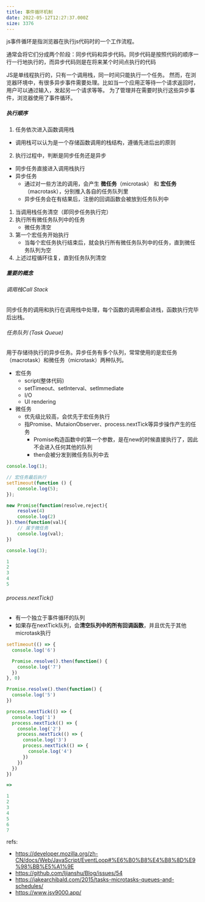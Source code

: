 ```yaml
---
title: 事件循环机制
date: 2022-05-12T12:27:37.000Z
size: 3376
---
```

js事件循环是指浏览器在执行js代码时的一个工作流程。

通常会将它们分成两个阶段：同步代码和异步代码。同步代码是按照代码的顺序一行一行地执行的，而异步代码则是在将来某个时间点执行的代码

JS是单线程执行的，只有一个调用栈，同一时间只能执行一个任务。
然而，在浏览器环境中，有很多异步事件需要处理。比如当一个应用正等待一个请求返回时，用户可以通过输入，发起另一个请求等等。
为了管理并在需要时执行这些异步事件，浏览器使用了事件循环。

##### 执行顺序
1. 任务依次进入函数调用栈
  - 调用栈可以认为是一个存储函数调用的栈结构，遵循先进后出的原则
2. 执行过程中，判断是同步任务还是异步
  - 同步任务直接进入调用栈执行
  - 异步任务
    - 通过对一些方法的调用，会产生 **微任务**（microtask） 和 **宏任务**（macrotask），分别推入各自的任务队列里
    - 异步任务会在有结果后，注册的回调函数会被放到任务队列中
1. 当调用栈任务清空（即同步任务执行完）
2. 执行所有微任务队列中的任务
	- 微任务清空
3. 第一个宏任务开始执行
	- 当每个宏任务执行结束后，就会执行所有微任务队列中的任务，直到微任务队列为空
4. 上述过程循环往复，直到任务队列清空

##### 重要的概念
###### 调用栈Call Stack
同步任务的调用和执行在调用栈中处理，每个函数的调用都会进栈，函数执行完毕后出栈。
###### 任务队列 (Task Queue)
用于存储待执行的异步任务。异步任务有多个队列，常常使用的是宏任务（macrotask）和微任务（microtask）两种队列。
- 宏任务
	- script(整体代码)
	- setTimeout、setInterval、setImmediate
	- I/O
	- UI rendering
- 微任务
	- 优先级比较高，会优先于宏任务执行
	- 指Promise、MutaionObserver、process.nextTick等异步操作产生的任务
		- Promise构造函数中的第一个参数，是在new的时候直接执行了，因此不会进入任何其他的队列
		- then会被分发到微任务队列中去
```jsx
console.log(1);

// 宏任务最后执行
setTimeout(function () {
    console.log(5);
});

new Promise(function(resolve,reject){
    resolve(4)
    console.log(2)
}).then(function(val){
  	// 属于微任务
    console.log(val);
})

console.log(3);

1
2
3
4
5
```

###### process.nextTick()
- 有一个独立于事件循环的队列
- 如果存在nextTick队列，会**清空队列中的所有回调函数**，并且优先于其他microtask执行

```javascript
setTimeout(() => {
  console.log('6')

  Promise.resolve().then(function() {
    console.log('7')
  })
}, 0)

Promise.resolve().then(function() {
  console.log('5')
})

process.nextTick(() => {
  console.log('1')
  process.nextTick(() => {
    console.log('2')
    process.nextTick(() => {
      console.log('3')
      process.nextTick(() => {
        console.log('4')
      })
    })
  })
})

=> 

1
2
3
4
5
6
7
```



refs:
- https://developer.mozilla.org/zh-CN/docs/Web/JavaScript/EventLoop#%E6%B0%B8%E4%B8%8D%E9%98%BB%E5%A1%9E
- https://github.com/ljianshu/Blog/issues/54
- https://jakearchibald.com/2015/tasks-microtasks-queues-and-schedules/
- https://www.jsv9000.app/
